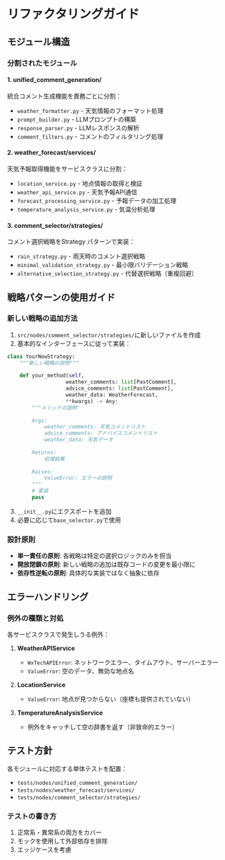 # リファクタリングガイド

## モジュール構造

### 分割されたモジュール

#### 1. unified_comment_generation/
統合コメント生成機能を責務ごとに分割：
- `weather_formatter.py` - 天気情報のフォーマット処理
- `prompt_builder.py` - LLMプロンプトの構築
- `response_parser.py` - LLMレスポンスの解析
- `comment_filters.py` - コメントのフィルタリング処理

#### 2. weather_forecast/services/
天気予報取得機能をサービスクラスに分割：
- `location_service.py` - 地点情報の取得と検証
- `weather_api_service.py` - 天気予報API通信
- `forecast_processing_service.py` - 予報データの加工処理
- `temperature_analysis_service.py` - 気温分析処理

#### 3. comment_selector/strategies/
コメント選択戦略をStrategy パターンで実装：
- `rain_strategy.py` - 雨天時のコメント選択戦略
- `minimal_validation_strategy.py` - 最小限バリデーション戦略
- `alternative_selection_strategy.py` - 代替選択戦略（重複回避）

## 戦略パターンの使用ガイド

### 新しい戦略の追加方法

1. `src/nodes/comment_selector/strategies/`に新しいファイルを作成
2. 基本的なインターフェースに従って実装：

```python
class YourNewStrategy:
    """新しい戦略の説明"""
    
    def your_method(self, 
                   weather_comments: list[PastComment],
                   advice_comments: list[PastComment],
                   weather_data: WeatherForecast,
                   **kwargs) -> Any:
        """メソッドの説明
        
        Args:
            weather_comments: 天気コメントリスト
            advice_comments: アドバイスコメントリスト
            weather_data: 天気データ
            
        Returns:
            処理結果
            
        Raises:
            ValueError: エラーの説明
        """
        # 実装
        pass
```

3. `__init__.py`にエクスポートを追加
4. 必要に応じて`base_selector.py`で使用

### 設計原則

- **単一責任の原則**: 各戦略は特定の選択ロジックのみを担当
- **開放閉鎖の原則**: 新しい戦略の追加は既存コードの変更を最小限に
- **依存性逆転の原則**: 具体的な実装ではなく抽象に依存

## エラーハンドリング

### 例外の種類と対処

各サービスクラスで発生しうる例外：

1. **WeatherAPIService**
   - `WxTechAPIError`: ネットワークエラー、タイムアウト、サーバーエラー
   - `ValueError`: 空のデータ、無効な地点名

2. **LocationService**
   - `ValueError`: 地点が見つからない（座標も提供されていない）

3. **TemperatureAnalysisService**
   - 例外をキャッチして空の辞書を返す（非致命的エラー）

## テスト方針

各モジュールに対応する単体テストを配置：
- `tests/nodes/unified_comment_generation/`
- `tests/nodes/weather_forecast/services/`
- `tests/nodes/comment_selector/strategies/`

### テストの書き方

1. 正常系・異常系の両方をカバー
2. モックを使用して外部依存を排除
3. エッジケースを考慮
